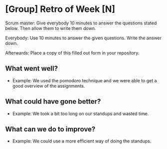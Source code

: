 # [Group] Retro of Week [N]
Scrum master: Give everybody 10 minutes to answer the questions stated below. Then allow them to write them down.

Everybody: Use 10 minutes to answer the given questions. Write the answer down.

Afterwards: Place a copy of this filled out form in your repository.

## What went well?
 - Example: We used the pomodoro technique and we were able to get a good overview of the assignments.



## What could have gone better?
 - Example: We took a bit too long on our standups and wasted time. 



## What can we do to improve?
 - Example: We could use a more efficient way of doing the standups.

 